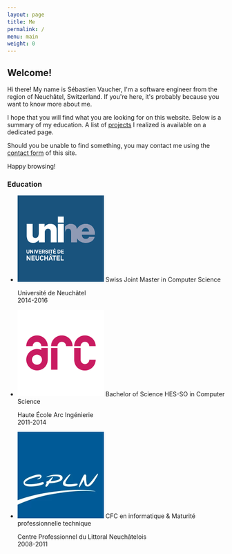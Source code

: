 ```yaml
---
layout: page
title: Me
permalink: /
menu: main
weight: 0
---
```


## Welcome!

Hi there! My name is Sébastien Vaucher, I'm a software engineer from the region of Neuchâtel, Switzerland. If you're here, it's probably because you want to know more about me. 

I hope that you will find what you are looking for on this website. Below is a summary of my education. A list of [projects](/projects.html) I realized is available on a dedicated page.

Should you be unable to find something, you may contact me using the [contact form](/contact.html) of this site.

Happy browsing!

### Education

<ul class="collection">
    <li class="collection-item avatar">
        <img src="images/unine.png" alt="UniNE" class="circle">
        <span class="title">Swiss Joint Master in Computer Science</span>
        <p>Université de Neuchâtel<br/>2014-2016</p>
        <a href="http://mcs.unibnf.ch/" class="secondary-content"><i class="mdi mdi-launch"></i></a>
    </li>
    <li class="collection-item avatar">
        <img src="images/arc.png" alt="Arc" class="circle">
        <span class="title">Bachelor of Science HES-SO in Computer Science</span>
        <p>Haute École Arc Ingénierie<br/>2011-2014</p>
        <a href="http://www.he-arc.ch/ingenierie" class="secondary-content"><i class="mdi mdi-launch"></i></a>
    </li>
    <li class="collection-item avatar">
        <img src="images/cpln.webp" alt="CPLN" class="circle">
        <span class="title">CFC en informatique &amp; Maturité professionnelle technique</span>
        <p>Centre Professionnel du Littoral Neuchâtelois<br/>2008-2011</p>
        <a href="http://www.cpln.ch/" class="secondary-content"><i class="mdi mdi-launch"></i></a>
    </li>
</ul>

